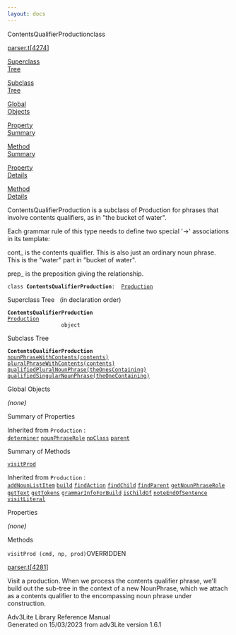 ```yaml
---
layout: docs
---
```

<span class="title">ContentsQualifierProduction</span><span class="type">class</span>

[parser.t](../file/parser.t.html)\[[4274](../source/parser.t.html#4274)\]

[Superclass  
Tree](#_SuperClassTree_)

[Subclass  
Tree](#_SubClassTree_)

[Global  
Objects](#_ObjectSummary_)

[Property  
Summary](#_PropSummary_)

[Method  
Summary](#_MethodSummary_)

[Property  
Details](#_Properties_)

[Method  
Details](#_Methods_)



ContentsQualifierProduction is a subclass of Production for phrases that
involve contents qualifiers, as in "the bucket of water".

Each grammar rule of this type needs to define two special '-\>'
associations in its template:

cont\_ is the contents qualifier. This is also just an ordinary noun
phrase. This is the "water" part in "bucket of water".

prep\_ is the preposition giving the relationship.

`class `**`ContentsQualifierProduction`**` :   `[`Production`](../object/Production.html)



<span id="_SuperClassTree_"></span>



<span class="hdln">Superclass Tree</span>   (in declaration order)



**`ContentsQualifierProduction`**  
[`Production`](../object/Production.html)  
`                 object`  
<span id="_SubClassTree_"></span>



<span class="hdln">Subclass Tree</span>  



**`ContentsQualifierProduction`**  
[`nounPhraseWithContents(contents)`](../object/nounPhraseWithContents(contents).html)  
[`pluralPhraseWithContents(contents)`](../object/pluralPhraseWithContents(contents).html)  
[`qualifiedPluralNounPhrase(theOnesContaining)`](../object/qualifiedPluralNounPhrase(theOnesContaining).html)  
[`qualifiedSingularNounPhrase(theOneContaining)`](../object/qualifiedSingularNounPhrase(theOneContaining).html)  
<span id="_ObjectSummary_"></span>



<span class="hdln">Global Objects</span>  



*(none)* <span id="_PropSummary_"></span>



<span class="hdln">Summary of Properties</span>  





Inherited from `Production` :  
[`determiner`](../object/Production.html#determiner) [`nounPhraseRole`](../object/Production.html#nounPhraseRole) [`npClass`](../object/Production.html#npClass) [`parent`](../object/Production.html#parent)

<span id="_MethodSummary_"></span>



<span class="hdln">Summary of Methods</span>  



[`visitProd`](#visitProd)

Inherited from `Production` :  
[`addNounListItem`](../object/Production.html#addNounListItem) [`build`](../object/Production.html#build) [`findAction`](../object/Production.html#findAction) [`findChild`](../object/Production.html#findChild) [`findParent`](../object/Production.html#findParent) [`getNounPhraseRole`](../object/Production.html#getNounPhraseRole) [`getText`](../object/Production.html#getText) [`getTokens`](../object/Production.html#getTokens) [`grammarInfoForBuild`](../object/Production.html#grammarInfoForBuild) [`isChildOf`](../object/Production.html#isChildOf) [`noteEndOfSentence`](../object/Production.html#noteEndOfSentence) [`visitLiteral`](../object/Production.html#visitLiteral)

<span id="_Properties_"></span>



<span class="hdln">Properties</span>  



*(none)* <span id="_Methods_"></span>



<span class="hdln">Methods</span>  



<span id="visitProd"></span>

`visitProd (cmd, np, prod)`<span class="rem">OVERRIDDEN</span>

[parser.t](../file/parser.t.html)\[[4281](../source/parser.t.html#4281)\]



Visit a production. When we process the contents qualifier phrase, we'll
build out the sub-tree in the context of a new NounPhrase, which we
attach as a contents qualifier to the encompassing noun phrase under
construction.





Adv3Lite Library Reference Manual  
Generated on 15/03/2023 from adv3Lite version 1.6.1


